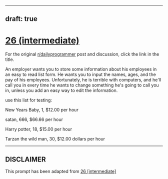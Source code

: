 ---
draft: true
----

# [26 (intermediate)](https://www.reddit.com/r/dailyprogrammer/comments/qzip3/3162012_challenge_26_intermediate/)

For the original [r/dailyprogrammer](https://www.reddit.com/r/dailyprogrammer/) post and discussion, click the link in the title.

An employer wants you to store some information about his employees in an easy to read list form. He wants you to input the names, ages, and the pay of his employees. Unfortunately, he is terrible with computers, and he'll call you in every time he wants to change something he's going to call you in, unless you add an easy way to edit the information.

use this list for testing:

New Years Baby, 1, $12.00 per hour

satan, 666, $66.66 per hour

Harry potter, 18, $15.00 per hour

Tarzan the wild man, 30, $12.00 dollars per hour


----
## **DISCLAIMER**
This prompt has been adapted from [26 [intermediate]](https://www.reddit.com/r/dailyprogrammer/comments/qzip3/3162012_challenge_26_intermediate/
)
